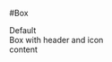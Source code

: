 #Box



<div class="mw-demo"><div class="mw-ui-box mw-ui-box-content">
    Default
</div>
</div>

<div class="mw-demo"><div class="mw-ui-box">
    <div class="mw-ui-box-header">
        <span class="mdi mdi-cloud-upload"></span> <span>Box with header and icon</span>
    </div>
    <div class="mw-ui-box-content">
        content
    </div>
</div>
</div>
 
